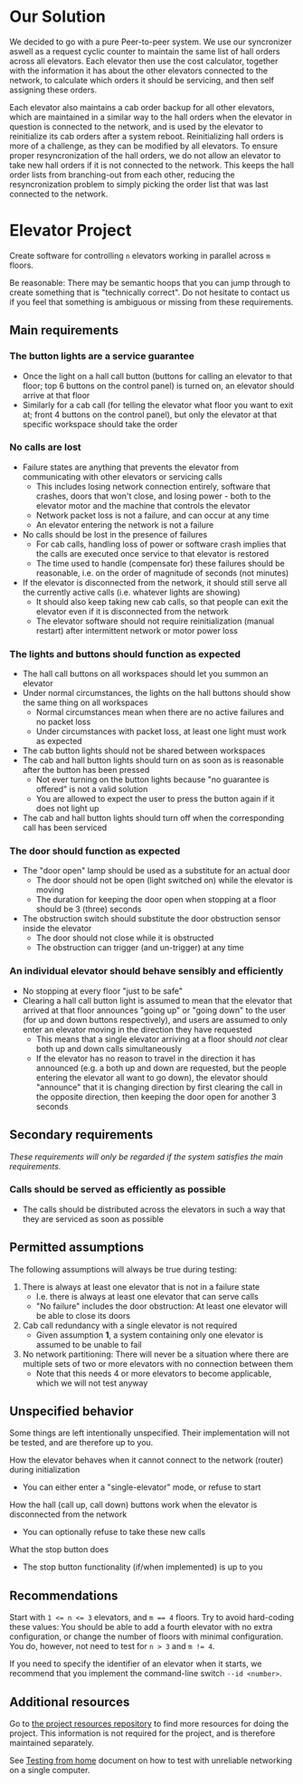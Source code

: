 Our Solution
================

We decided to go with a pure Peer-to-peer system. We use our syncronizer aswell as a request cyclic counter to maintain the same list of hall orders across all elevators. Each elevator then use the cost calculator, together with the information it has about the other elevators connected to the network, to calculate which orders it should be servicing, and then self assigning these orders.

Each elevator also maintains a cab order backup for all other elevators, which are maintained in a similar way to the hall orders when the elevator in question is connected to the network, and is used by the elevator to reinitialize its cab orders after a system reboot. Reinitializing hall orders is more of a challenge, as they can be modified by all elevators. To ensure proper resyncronization of the hall orders, we do not allow an elevator to take new hall orders if it is not connected to the network. This keeps the hall order lists from branching-out from each other, reducing the resyncronization problem to simply picking the order list that was last connected to the network.


Elevator Project
================

Create software for controlling `n` elevators working in parallel across `m` floors.

Be reasonable: There may be semantic hoops that you can jump through to create something that is "technically correct". Do not hesitate to contact us if you feel that something is ambiguous or missing from these requirements.

Main requirements
-----------------

### The button lights are a service guarantee
 - Once the light on a hall call button (buttons for calling an elevator to that floor; top 6 buttons on the control panel) is turned on, an elevator should arrive at that floor
 - Similarly for a cab call (for telling the elevator what floor you want to exit at; front 4 buttons on the control panel), but only the elevator at that specific workspace should take the order

### No calls are lost
 - Failure states are anything that prevents the elevator from communicating with other elevators or servicing calls
   - This includes losing network connection entirely, software that crashes, doors that won't close, and losing power - both to the elevator motor and the machine that controls the elevator
   - Network packet loss is not a failure, and can occur at any time
   - An elevator entering the network is not a failure
 - No calls should be lost in the presence of failures
   - For cab calls, handling loss of power or software crash implies that the calls are executed once service to that elevator is restored
   - The time used to handle (compensate for) these failures should be reasonable, i.e. on the order of magnitude of seconds (not minutes)
 - If the elevator is disconnected from the network, it should still serve all the currently active calls (i.e. whatever lights are showing)
   - It should also keep taking new cab calls, so that people can exit the elevator even if it is disconnected from the network
   - The elevator software should not require reinitialization (manual restart) after intermittent network or motor power loss

### The lights and buttons should function as expected
 - The hall call buttons on all workspaces should let you summon an elevator
 - Under normal circumstances, the lights on the hall buttons should show the same thing on all workspaces
   - Normal circumstances mean when there are no active failures and no packet loss
   - Under circumstances with packet loss, at least one light must work as expected
 - The cab button lights should not be shared between workspaces
 - The cab and hall button lights should turn on as soon as is reasonable after the button has been pressed
   - Not ever turning on the button lights because "no guarantee is offered" is not a valid solution
   - You are allowed to expect the user to press the button again if it does not light up
 - The cab and hall button lights should turn off when the corresponding call has been serviced

### The door should function as expected
 - The "door open" lamp should be used as a substitute for an actual door
   - The door should not be open (light switched on) while the elevator is moving
   - The duration for keeping the door open when stopping at a floor should be 3 (three) seconds
 - The obstruction switch should substitute the door obstruction sensor inside the elevator
   - The door should not close while it is obstructed
   - The obstruction can trigger (and un-trigger) at any time

### An individual elevator should behave sensibly and efficiently
 - No stopping at every floor "just to be safe"
 - Clearing a hall call button light is assumed to mean that the elevator that arrived at that floor announces "going up" or "going down" to the user (for up and down buttons respectively), and users are assumed to only enter an elevator moving in the direction they have requested
   - This means that a single elevator arriving at a floor should *not* clear both up and down calls simultaneously
   - If the elevator has no reason to travel in the direction it has announced (e.g. a both up and down are requested, but the people entering the elevator all want to go down), the elevator should "announce" that it is changing direction by first clearing the call in the opposite direction, then keeping the door open for another 3 seconds

Secondary requirements
----------------------

*These requirements will only be regarded if the system satisfies the main requirements.*

### Calls should be served as efficiently as possible
 - The calls should be distributed across the elevators in such a way that they are serviced as soon as possible


Permitted assumptions
---------------------

The following assumptions will always be true during testing:
 1. There is always at least one elevator that is not in a failure state
    - I.e. there is always at least one elevator that can serve calls
    - "No failure" includes the door obstruction: At least one elevator will be able to close its doors
 2. Cab call redundancy with a single elevator is not required
    - Given assumption **1**, a system containing only one elevator is assumed to be unable to fail
 3. No network partitioning: There will never be a situation where there are multiple sets of two or more elevators with no connection between them
    - Note that this needs 4 or more elevators to become applicable, which we will not test anyway


Unspecified behavior
--------------------
Some things are left intentionally unspecified. Their implementation will not be tested, and are therefore up to you.

How the elevator behaves when it cannot connect to the network (router) during initialization
 - You can either enter a "single-elevator" mode, or refuse to start

How the hall (call up, call down) buttons work when the elevator is disconnected from the network
 - You can optionally refuse to take these new calls

What the stop button does
 - The stop button functionality (if/when implemented) is up to you

Recommendations
---------------

Start with `1 <= n <= 3` elevators, and `m == 4` floors. Try to avoid hard-coding these values: You should be able to add a fourth elevator with no extra configuration, or change the number of floors with minimal configuration. You do, however, not need to test for `n > 3` and `m != 4`.

If you need to specify the identifier of an elevator when it starts, we recommend that you implement the command-line switch `--id <number>`.

Additional resources
--------------------

Go to [the project resources repository](https://github.com/TTK4145/Project-resources) to find more resources for doing the project. This information is not required for the project, and is therefore maintained separately.

See [Testing from home](/testing_from_home.md) document on how to test with unreliable networking on a single computer.
